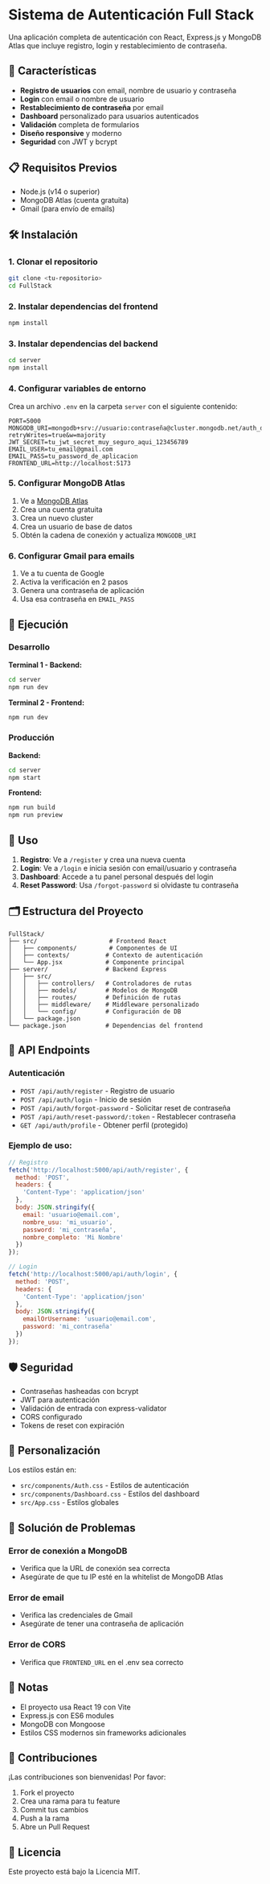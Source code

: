 # Sistema de Autenticación Full Stack

Una aplicación completa de autenticación con React, Express.js y MongoDB Atlas que incluye registro, login y restablecimiento de contraseña.

## 🚀 Características

- **Registro de usuarios** con email, nombre de usuario y contraseña
- **Login** con email o nombre de usuario
- **Restablecimiento de contraseña** por email
- **Dashboard** personalizado para usuarios autenticados
- **Validación** completa de formularios
- **Diseño responsive** y moderno
- **Seguridad** con JWT y bcrypt

## 📋 Requisitos Previos

- Node.js (v14 o superior)
- MongoDB Atlas (cuenta gratuita)
- Gmail (para envío de emails)

## 🛠️ Instalación

### 1. Clonar el repositorio
```bash
git clone <tu-repositorio>
cd FullStack
```

### 2. Instalar dependencias del frontend
```bash
npm install
```

### 3. Instalar dependencias del backend
```bash
cd server
npm install
```

### 4. Configurar variables de entorno

Crea un archivo `.env` en la carpeta `server` con el siguiente contenido:

```env
PORT=5000
MONGODB_URI=mongodb+srv://usuario:contraseña@cluster.mongodb.net/auth_db?retryWrites=true&w=majority
JWT_SECRET=tu_jwt_secret_muy_seguro_aqui_123456789
EMAIL_USER=tu_email@gmail.com
EMAIL_PASS=tu_password_de_aplicacion
FRONTEND_URL=http://localhost:5173
```

### 5. Configurar MongoDB Atlas

1. Ve a [MongoDB Atlas](https://www.mongodb.com/atlas)
2. Crea una cuenta gratuita
3. Crea un nuevo cluster
4. Crea un usuario de base de datos
5. Obtén la cadena de conexión y actualiza `MONGODB_URI`

### 6. Configurar Gmail para emails

1. Ve a tu cuenta de Google
2. Activa la verificación en 2 pasos
3. Genera una contraseña de aplicación
4. Usa esa contraseña en `EMAIL_PASS`

## 🚀 Ejecución

### Desarrollo

**Terminal 1 - Backend:**
```bash
cd server
npm run dev
```

**Terminal 2 - Frontend:**
```bash
npm run dev
```

### Producción

**Backend:**
```bash
cd server
npm start
```

**Frontend:**
```bash
npm run build
npm run preview
```

## 📱 Uso

1. **Registro**: Ve a `/register` y crea una nueva cuenta
2. **Login**: Ve a `/login` e inicia sesión con email/usuario y contraseña
3. **Dashboard**: Accede a tu panel personal después del login
4. **Reset Password**: Usa `/forgot-password` si olvidaste tu contraseña

## 🗂️ Estructura del Proyecto

```
FullStack/
├── src/                    # Frontend React
│   ├── components/         # Componentes de UI
│   ├── contexts/          # Contexto de autenticación
│   └── App.jsx            # Componente principal
├── server/                # Backend Express
│   ├── src/
│   │   ├── controllers/   # Controladores de rutas
│   │   ├── models/        # Modelos de MongoDB
│   │   ├── routes/        # Definición de rutas
│   │   ├── middleware/    # Middleware personalizado
│   │   └── config/        # Configuración de DB
│   └── package.json
└── package.json           # Dependencias del frontend
```

## 🔧 API Endpoints

### Autenticación
- `POST /api/auth/register` - Registro de usuario
- `POST /api/auth/login` - Inicio de sesión
- `POST /api/auth/forgot-password` - Solicitar reset de contraseña
- `POST /api/auth/reset-password/:token` - Restablecer contraseña
- `GET /api/auth/profile` - Obtener perfil (protegido)

### Ejemplo de uso:

```javascript
// Registro
fetch('http://localhost:5000/api/auth/register', {
  method: 'POST',
  headers: {
    'Content-Type': 'application/json'
  },
  body: JSON.stringify({
    email: 'usuario@email.com',
    nombre_usu: 'mi_usuario',
    password: 'mi_contraseña',
    nombre_completo: 'Mi Nombre'
  })
});

// Login
fetch('http://localhost:5000/api/auth/login', {
  method: 'POST',
  headers: {
    'Content-Type': 'application/json'
  },
  body: JSON.stringify({
    emailOrUsername: 'usuario@email.com',
    password: 'mi_contraseña'
  })
});
```

## 🛡️ Seguridad

- Contraseñas hasheadas con bcrypt
- JWT para autenticación
- Validación de entrada con express-validator
- CORS configurado
- Tokens de reset con expiración

## 🎨 Personalización

Los estilos están en:
- `src/components/Auth.css` - Estilos de autenticación
- `src/components/Dashboard.css` - Estilos del dashboard
- `src/App.css` - Estilos globales

## 🐛 Solución de Problemas

### Error de conexión a MongoDB
- Verifica que la URL de conexión sea correcta
- Asegúrate de que tu IP esté en la whitelist de MongoDB Atlas

### Error de email
- Verifica las credenciales de Gmail
- Asegúrate de tener una contraseña de aplicación

### Error de CORS
- Verifica que `FRONTEND_URL` en el .env sea correcto

## 📝 Notas

- El proyecto usa React 19 con Vite
- Express.js con ES6 modules
- MongoDB con Mongoose
- Estilos CSS modernos sin frameworks adicionales

## 🤝 Contribuciones

¡Las contribuciones son bienvenidas! Por favor:

1. Fork el proyecto
2. Crea una rama para tu feature
3. Commit tus cambios
4. Push a la rama
5. Abre un Pull Request

## 📄 Licencia

Este proyecto está bajo la Licencia MIT.